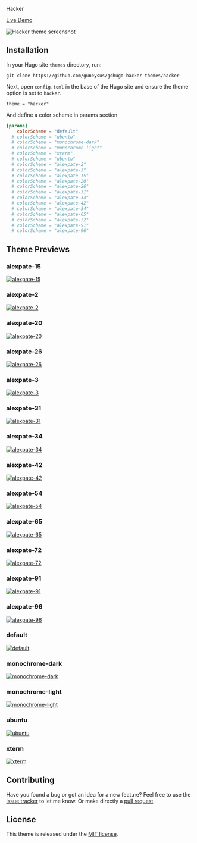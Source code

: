 Hacker

[Live Demo](https://guneysus.gohugo.io/gohugo-hacker)

![Hacker theme screenshot](https://github.com/guneysus/gohugo-hacker/blob/master/images/splash.png)

## Installation

In your Hugo site `themes` directory, run:

```
git clone https://github.com/guneysus/gohugo-hacker themes/hacker
```

Next, open `config.toml` in the base of the Hugo site and ensure the theme option is set to `hacker`.

```
theme = "hacker"
```

And define a color scheme in params section

```toml
[params]
    colorScheme = "default"
  # colorScheme = "ubuntu"
  # colorScheme = "monochrome-dark"
  # colorScheme = "monochrome-light"
  # colorScheme = "xterm"
  # colorScheme = "ubuntu"
  # colorScheme = "alexpate-2"
  # colorScheme = "alexpate-3"
  # colorScheme = "alexpate-15"
  # colorScheme = "alexpate-20"
  # colorScheme = "alexpate-26"
  # colorScheme = "alexpate-31"
  # colorScheme = "alexpate-34"
  # colorScheme = "alexpate-42"
  # colorScheme = "alexpate-54"
  # colorScheme = "alexpate-65"
  # colorScheme = "alexpate-72"
  # colorScheme = "alexpate-91"
  # colorScheme = "alexpate-96"
```

## Theme Previews

### alexpate-15 
[![alexpate-15](images/300/alexpate-15.png)](images/alexpate-15.png)

### alexpate-2 
[![alexpate-2](images/300/alexpate-2.png)](images/alexpate-2.png)

### alexpate-20 
[![alexpate-20](images/300/alexpate-20.png)](images/alexpate-20.png)

### alexpate-26 
[![alexpate-26](images/300/alexpate-26.png)](images/alexpate-26.png)

### alexpate-3 
[![alexpate-3](images/300/alexpate-3.png)](images/alexpate-3.png)

### alexpate-31 
[![alexpate-31](images/300/alexpate-31.png)](images/alexpate-31.png)

### alexpate-34 
[![alexpate-34](images/300/alexpate-34.png)](images/alexpate-34.png)

### alexpate-42 
[![alexpate-42](images/300/alexpate-42.png)](images/alexpate-42.png)

### alexpate-54 
[![alexpate-54](images/300/alexpate-54.png)](images/alexpate-54.png)

### alexpate-65 
[![alexpate-65](images/300/alexpate-65.png)](images/alexpate-65.png)

### alexpate-72 
[![alexpate-72](images/300/alexpate-72.png)](images/alexpate-72.png)

### alexpate-91 
[![alexpate-91](images/300/alexpate-91.png)](images/alexpate-91.png)

### alexpate-96 
[![alexpate-96](images/300/alexpate-96.png)](images/alexpate-96.png)

### default 
[![default](images/300/default.png)](images/default.png)

### monochrome-dark 
[![monochrome-dark](images/300/monochrome-dark.png)](images/monochrome-dark.png)

### monochrome-light 
[![monochrome-light](images/300/monochrome-light.png)](images/monochrome-light.png)

### ubuntu 
[![ubuntu](images/300/ubuntu.png)](images/ubuntu.png)

### xterm 
[![xterm](images/300/xterm.png)](images/xterm.png)


## Contributing

Have you found a bug or got an idea for a new feature? Feel free to use the [issue tracker](https://github.com/guneysus/gohugo-hacker/issues) to let me know. Or make directly a [pull request](https://github.com/guneysus/gohugo-hacker/pulls).

## License

This theme is released under the [MIT license](https://github.com/guneysus/gohugo-hacker/blob/master/LICENSE).
